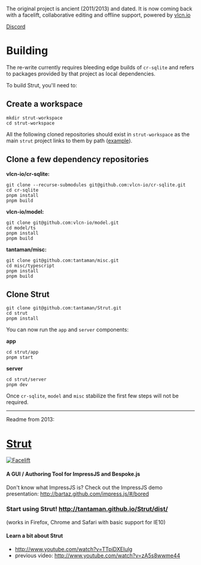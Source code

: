 The original project is ancient (2011/2013) and dated. It is now coming back with a facelift, collaborative editing and offline support, powered by [vlcn.io](https://vlcn.io)

[Discord](https://discord.gg/Yxwr4SUQDT)

# Building

The re-write currently requires bleeding edge builds of `cr-sqlite` and refers to packages provided by that project as local dependencies.

To build Strut, you'll need to:

## Create a workspace

```
mkdir strut-workspace
cd strut-workspace
```

All the following cloned repositories should exist in `strut-workspace` as the main `strut` project links to them by path ([example](https://github.com/tantaman/Strut/blob/557ed08cf9de669e0b95979e8becdac4bcccf5ed/app/package.json#L32-L38)).

## Clone a few dependency repositories

**vlcn-io/cr-sqlite:**

```
git clone --recurse-submodules git@github.com:vlcn-io/cr-sqlite.git
cd cr-sqlite
pnpm install
pnpm build
```

**vlcn-io/model:**

```
git clone git@github.com:vlcn-io/model.git
cd model/ts
pnpm install
pnpm build
```

**tantaman/misc:**

```
git clone git@github.com:tantaman/misc.git
cd misc/typescript
pnpm install
pnpm build
```

## Clone Strut

```
git clone git@github.com:tantaman/Strut.git
cd strut
pnpm install
```

You can now run the `app` and `server` components:

**app**

```
cd strut/app
pnpm start
```

**server**

```
cd strut/server
pnpm dev
```

Once `cr-sqlite`, `model` and `misc` stabilize the first few steps will not be required.

---

Readme from 2013:

# [Strut](http://strut.io/)

[![Facelift](https://user-images.githubusercontent.com/1009003/201429020-ad350f8e-a488-4434-bc81-a1093bfa9c3c.png)](http://tantaman.github.io/Strut/dist/)

#### A GUI / Authoring Tool for ImpressJS and Bespoke.js

Don't know what ImpressJS is? Check out the ImpressJS demo presentation: http://bartaz.github.com/impress.js/#/bored

### Start using Strut! http://tantaman.github.io/Strut/dist/

(works in Firefox, Chrome and Safari with basic support for IE10)

#### Learn a bit about Strut

- http://www.youtube.com/watch?v=TTpiDXEIulg
- previous video: http://www.youtube.com/watch?v=zA5s8wwme44
